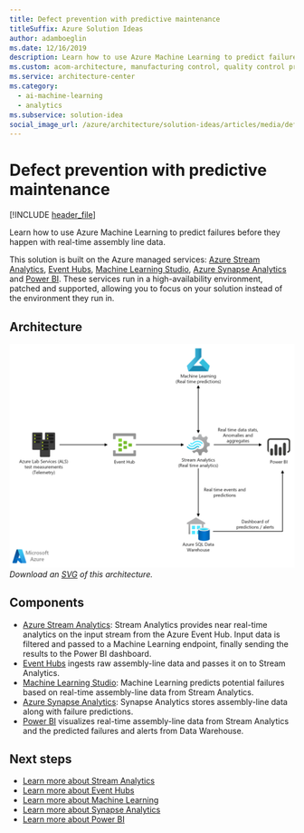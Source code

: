 ```yaml
---
title: Defect prevention with predictive maintenance
titleSuffix: Azure Solution Ideas
author: adamboeglin
ms.date: 12/16/2019
description: Learn how to use Azure Machine Learning to predict failures before they happen with real-time assembly line data.
ms.custom: acom-architecture, manufacturing control, quality control process, anomaly-detection, manufacturing quality control, 'https://azure.microsoft.com/solutions/architecture/defect-prevention-with-predictive-maintenance/'
ms.service: architecture-center
ms.category:
  - ai-machine-learning
  - analytics
ms.subservice: solution-idea
social_image_url: /azure/architecture/solution-ideas/articles/media/defect-prevention-with-predictive-maintenance.png
---
```


# Defect prevention with predictive maintenance

[!INCLUDE [header_file](../../../includes/sol-idea-header.md)]

Learn how to use Azure Machine Learning to predict failures before they happen with real-time assembly line data.

This solution is built on the Azure managed services: [Azure Stream Analytics](https://azure.microsoft.com/services/stream-analytics), [Event Hubs](https://azure.microsoft.com/services/event-hubs), [Machine Learning Studio](https://azure.microsoft.com/services/machine-learning-studio), [Azure Synapse Analytics](https://azure.microsoft.com/services/synapse-analytics) and [Power BI](https://powerbi.microsoft.com). These services run in a high-availability environment, patched and supported, allowing you to focus on your solution instead of the environment they run in.

## Architecture

![Architecture Diagram](../media/defect-prevention-with-predictive-maintenance.png)
*Download an [SVG](../media/defect-prevention-with-predictive-maintenance.svg) of this architecture.*

## Components

* [Azure Stream Analytics](https://azure.microsoft.com/services/stream-analytics): Stream Analytics provides near real-time analytics on the input stream from the Azure Event Hub. Input data is filtered and passed to a Machine Learning endpoint, finally sending the results to the Power BI dashboard.
* [Event Hubs](https://azure.microsoft.com/services/event-hubs) ingests raw assembly-line data and passes it on to Stream Analytics.
* [Machine Learning Studio](https://azure.microsoft.com/services/machine-learning-studio): Machine Learning predicts potential failures based on real-time assembly-line data from Stream Analytics.
* [Azure Synapse Analytics](https://azure.microsoft.com/services/synapse-analytics): Synapse Analytics stores assembly-line data along with failure predictions.
* [Power BI](https://powerbi.microsoft.com) visualizes real-time assembly-line data from Stream Analytics and the predicted failures and alerts from Data Warehouse.

## Next steps

* [Learn more about Stream Analytics](https://docs.microsoft.com/azure/stream-analytics/stream-analytics-introduction)
* [Learn more about Event Hubs](https://docs.microsoft.com/azure/event-hubs/event-hubs-what-is-event-hubs)
* [Learn more about Machine Learning](https://docs.microsoft.com/azure/machine-learning/machine-learning-what-is-machine-learning)
* [Learn more about Synapse Analytics](https://docs.microsoft.com/azure/sql-data-warehouse/sql-data-warehouse-overview-what-is)
* [Learn more about Power BI](https://powerbi.microsoft.com/documentation/powerbi-landing-page)
